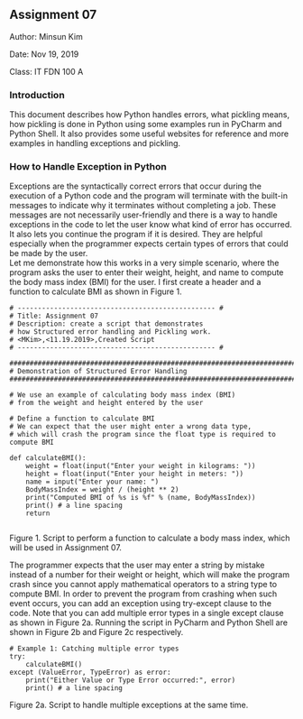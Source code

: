 ## Assignment 07
Author: Minsun Kim

Date: Nov 19, 2019

Class: IT FDN 100 A

### Introduction
This document describes how Python handles errors, what pickling means, how pickling is done in Python using some examples run in PyCharm and Python Shell.  It also provides some useful websites for reference and more examples in handling exceptions and pickling.

### How to Handle Exception in Python
Exceptions are the syntactically correct errors that occur during the execution of a Python code and the program will terminate with the built-in messages to indicate why it terminates without completing a job.  These messages are not necessarily user-friendly and there is a way to handle exceptions in the code to let the user know what kind of error has occurred. It also lets you continue the program if it is desired.  They are helpful especially when the programmer expects certain types of errors that could be made by the user.  
Let me demonstrate how this works in a very simple scenario, where the program asks the user to enter their weight, height, and name to compute the body mass index (BMI) for the user. I first create a header and a function to calculate BMI as shown in Figure 1.
```
# ------------------------------------------------- #
# Title: Assignment 07
# Description: create a script that demonstrates
# how Structured error handling and Pickling work.
# <MKim>,<11.19.2019>,Created Script
# ------------------------------------------------- #

##################################################################################
# Demonstration of Structured Error Handling
##################################################################################

# We use an example of calculating body mass index (BMI)
# from the weight and height entered by the user

# Define a function to calculate BMI
# We can expect that the user might enter a wrong data type,
# which will crash the program since the float type is required to compute BMI

def calculateBMI():
    weight = float(input("Enter your weight in kilograms: "))
    height = float(input("Enter your height in meters: "))
    name = input("Enter your name: ")
    BodyMassIndex = weight / (height ** 2)
    print("Computed BMI of %s is %f" % (name, BodyMassIndex))
    print() # a line spacing
    return
    
```

Figure 1. Script to perform a function to calculate a body mass index, which will be used in Assignment 07.

The programmer expects that the user may enter a string by mistake instead of a number for their weight or height, which will make the program crash since you cannot apply mathematical operators to a string type to compute BMI. In order to prevent the program from crashing when such event occurs, you can add an exception using try-except clause to the code.  Note that you can add multiple error types in a single except clause as shown in Figure 2a. Running the script in PyCharm and Python Shell are shown in Figure 2b and Figure 2c respectively.

```
# Example 1: Catching multiple error types
try:
    calculateBMI()
except (ValueError, TypeError) as error:
    print("Either Value or Type Error occurred:", error)
    print() # a line spacing
```
Figure 2a. Script to handle multiple exceptions at the same time.



